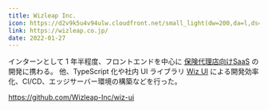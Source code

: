 ```yaml
---
title: Wizleap Inc.
icon: https://d2v9k5u4v94ulw.cloudfront.net/small_light(dw=200,da=l,ds=s,cc=FFFFFF)/assets/images/16285137/original/bca6635e-11ea-4d19-bba0-112fcf3c4ba7?1702251194
link: https://wizleap.co.jp/
date: 2022-01-27
---
```


インターンとして 1 年半程度、フロントエンドを中心に [保険代理店向けSaaS](https://wizleap.co.jp/service/) の開発に携わる。
他、TypeScript 化や社内 UI ライブラリ [Wiz UI](https://github.com/Wizleap-Inc/wiz-ui) による開発効率化、CI/CD、エッジサーバー環境の構築などを行った。

https://github.com/Wizleap-Inc/wiz-ui

<!-- ![Wiz UIのGithub](https://opengraph.githubassets.com/bb0e9bede55202ff77d814f196094724a2592b4b9b8cb12bf6b422d7dae41c03/Wizleap-Inc/wiz-ui) -->

